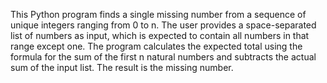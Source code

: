 This Python program finds a single missing number from a sequence of unique integers ranging from 0 to n. The user provides a space-separated list of numbers as input, which is expected to contain all numbers in that range except one. The program calculates the expected total using the formula for the sum of the first n natural numbers and subtracts the actual sum of the input list. The result is the missing number.
